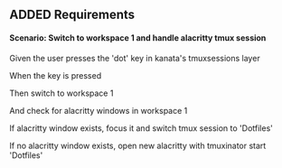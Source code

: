 ## ADDED Requirements

#### Scenario: Switch to workspace 1 and handle alacritty tmux session

Given the user presses the 'dot' key in kanata's tmuxsessions layer

When the key is pressed

Then switch to workspace 1

And check for alacritty windows in workspace 1

If alacritty window exists, focus it and switch tmux session to 'Dotfiles'

If no alacritty window exists, open new alacritty with tmuxinator start 'Dotfiles'